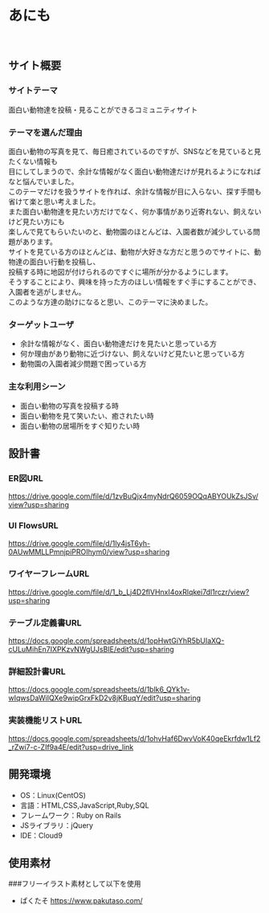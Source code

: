 # あにも
​
## サイト概要
### サイトテーマ
<!--何を『目的』とし、どのような『分類』なのかを簡潔に書く-->
 面白い動物達を投稿・見ることができるコミュニティサイト
 
### テーマを選んだ理由
<!--なぜこのようなテーマにしたかを説明する-->
面白い動物の写真を見て、毎日癒されているのですが、SNSなどを見ていると見たくない情報も<br>
目にしてしまうので、余計な情報がなく面白い動物達だけが見れるようになればなと悩んでいました。<br>
このテーマだけを扱うサイトを作れば、余計な情報が目に入らない、探す手間も省けて楽と思い考えました。<br>
また面白い動物達を見たい方だけでなく、何か事情があり近寄れない、飼えないけど見たい方にも<br>
楽しんで見てもらいたいのと、動物園のほとんどは、入園者数が減少している問題があります。<br>
サイトを見ている方のほとんどは、動物が大好きな方だと思うのでサイトに、動物達の面白い行動を投稿し、<br>
投稿する時に地図が付けられるのですぐに場所が分かるようにします。<br>
そうすることにより、興味を持った方のほしい情報をすぐ手にすることができ、入園者を逃がしません。<br>
このような方達の助けになると思い、このテーマに決めました。

### ターゲットユーザ
<!--誰に使ってもらうかを具体的に記載する-->
- 余計な情報がなく、面白い動物達だけを見たいと思っている方
- 何か理由があり動物に近づけない、飼えないけど見たいと思っている方
- 動物園の入園者減少問題で困っている方

### 主な利用シーン
<!--どのような時に使うのかの状況を記載すること-->
- 面白い動物の写真を投稿する時
- 面白い動物を見て笑いたい、癒されたい時
- 面白い動物の居場所をすぐ知りたい時

## 設計書
<!--テーマを設定・提出する時点では不要です-->
### ER図URL
https://drive.google.com/file/d/1zvBuQjx4myNdrQ6059OQqABYOUkZsJSv/view?usp=sharing

### UI FlowsURL
https://drive.google.com/file/d/1ly4jsT6yh-0AUwMMLLPmnjpiPROIhym0/view?usp=sharing

### ワイヤーフレームURL
https://drive.google.com/file/d/1_b_Lj4D2flVHnxI4oxRlqkei7dl1rczr/view?usp=sharing

### テーブル定義書URL
https://docs.google.com/spreadsheets/d/1opHwtGiYhR5bUIaXQ-cULuMihEn7IXPKzvNWgUJsBIE/edit?usp=sharing

### 詳細設計書URL
https://docs.google.com/spreadsheets/d/1blk6_QYk1v-wIqwsDaWiIQXe9wipGrxFkD2v8jKBuqY/edit?usp=sharing

### 実装機能リストURL
https://docs.google.com/spreadsheets/d/1ohvHaf6DwvVoK40qeEkrfdw1Lf2_rZwi7-c-ZIf9a4E/edit?usp=drive_link
​
## 開発環境
- OS：Linux(CentOS)
- 言語：HTML,CSS,JavaScript,Ruby,SQL
- フレームワーク：Ruby on Rails
- JSライブラリ：jQuery
- IDE：Cloud9
​
## 使用素材
###フリーイラスト素材として以下を使用
- ぱくたそ 
https://www.pakutaso.com/